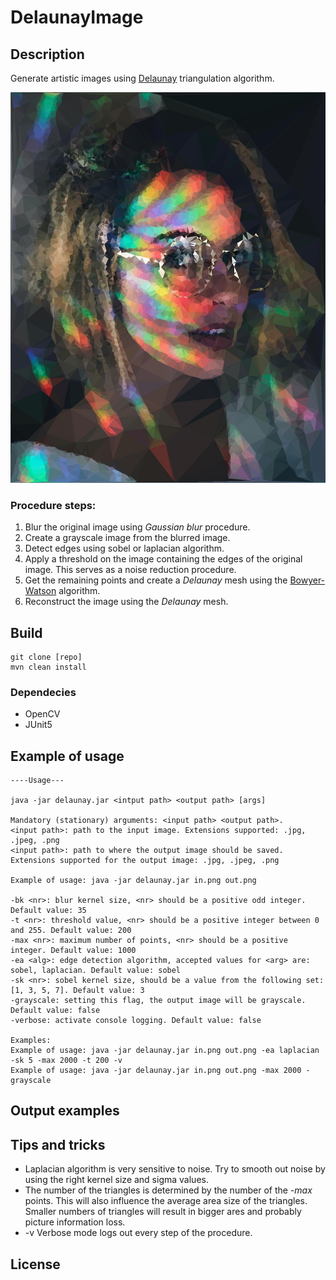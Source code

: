 # DelaunayImage

## Description
Generate artistic images using [Delaunay](https://en.wikipedia.org/wiki/Delaunay_triangulation) triangulation algorithm.

![alt text](res/img3_out.jpg "Logo Title Text 1")

### Procedure steps:
1. Blur the original image using *Gaussian blur* procedure.
2. Create a grayscale image from the blurred image.
3. Detect edges  using sobel or laplacian algorithm.
4. Apply a threshold on the image containing the edges of the original image. This serves as a noise reduction procedure.
5. Get the remaining points and create a *Delaunay* mesh using the [Bowyer-Watson](https://en.wikipedia.org/wiki/Bowyer%E2%80%93Watson_algorithm) algorithm.
6. Reconstruct the image using the *Delaunay* mesh.

## Build
```
git clone [repo]
mvn clean install
```

### Dependecies
* OpenCV
* JUnit5

## Example of usage

```
----Usage---

java -jar delaunay.jar <intput path> <output path> [args]

Mandatory (stationary) arguments: <input path> <output path>.
<input path>: path to the input image. Extensions supported: .jpg, .jpeg, .png
<input path>: path to where the output image should be saved. Extensions supported for the output image: .jpg, .jpeg, .png

Example of usage: java -jar delaunay.jar in.png out.png 

-bk <nr>: blur kernel size, <nr> should be a positive odd integer. Default value: 35 
-t <nr>: threshold value, <nr> should be a positive integer between 0 and 255. Default value: 200
-max <nr>: maximum number of points, <nr> should be a positive integer. Default value: 1000 
-ea <alg>: edge detection algorithm, accepted values for <arg> are: sobel, laplacian. Default value: sobel 
-sk <nr>: sobel kernel size, should be a value from the following set: [1, 3, 5, 7]. Default value: 3 
-grayscale: setting this flag, the output image will be grayscale. Default value: false 
-verbose: activate console logging. Default value: false 

Examples: 
Example of usage: java -jar delaunay.jar in.png out.png -ea laplacian -sk 5 -max 2000 -t 200 -v 
Example of usage: java -jar delaunay.jar in.png out.png -max 2000 -grayscale 
```

## Output examples

## Tips and tricks
* Laplacian algorithm is very sensitive to noise. Try to smooth out noise by using the right kernel size and sigma values.
* The number of the triangles is determined by the number of the *-max* points. This will also influence the average area size of the triangles.
Smaller numbers of triangles will result in bigger ares and probably picture information loss.
* -v Verbose mode logs out every step of the procedure.

## License
